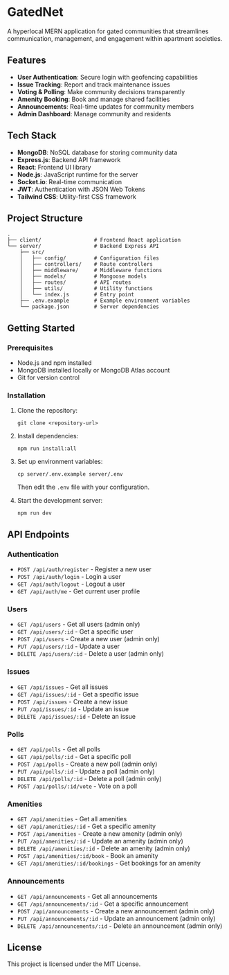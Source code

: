 # GatedNet

A hyperlocal MERN application for gated communities that streamlines communication, management, and engagement within apartment societies.

## Features

- **User Authentication**: Secure login with geofencing capabilities
- **Issue Tracking**: Report and track maintenance issues
- **Voting & Polling**: Make community decisions transparently
- **Amenity Booking**: Book and manage shared facilities
- **Announcements**: Real-time updates for community members
- **Admin Dashboard**: Manage community and residents

## Tech Stack

- **MongoDB**: NoSQL database for storing community data
- **Express.js**: Backend API framework
- **React**: Frontend UI library
- **Node.js**: JavaScript runtime for the server
- **Socket.io**: Real-time communication
- **JWT**: Authentication with JSON Web Tokens
- **Tailwind CSS**: Utility-first CSS framework

## Project Structure

```
.
├── client/                 # Frontend React application
└── server/                 # Backend Express API
    ├── src/
    │   ├── config/         # Configuration files
    │   ├── controllers/    # Route controllers
    │   ├── middleware/     # Middleware functions
    │   ├── models/         # Mongoose models
    │   ├── routes/         # API routes
    │   ├── utils/          # Utility functions
    │   └── index.js        # Entry point
    ├── .env.example        # Example environment variables
    └── package.json        # Server dependencies
```

## Getting Started

### Prerequisites

- Node.js and npm installed
- MongoDB installed locally or MongoDB Atlas account
- Git for version control

### Installation

1. Clone the repository:
   ```
   git clone <repository-url>
   ```

2. Install dependencies:
   ```
   npm run install:all
   ```

3. Set up environment variables:
   ```
   cp server/.env.example server/.env
   ```
   Then edit the `.env` file with your configuration.

4. Start the development server:
   ```
   npm run dev
   ```

## API Endpoints

### Authentication
- `POST /api/auth/register` - Register a new user
- `POST /api/auth/login` - Login a user
- `GET /api/auth/logout` - Logout a user
- `GET /api/auth/me` - Get current user profile

### Users
- `GET /api/users` - Get all users (admin only)
- `GET /api/users/:id` - Get a specific user
- `POST /api/users` - Create a new user (admin only)
- `PUT /api/users/:id` - Update a user
- `DELETE /api/users/:id` - Delete a user (admin only)

### Issues
- `GET /api/issues` - Get all issues
- `GET /api/issues/:id` - Get a specific issue
- `POST /api/issues` - Create a new issue
- `PUT /api/issues/:id` - Update an issue
- `DELETE /api/issues/:id` - Delete an issue

### Polls
- `GET /api/polls` - Get all polls
- `GET /api/polls/:id` - Get a specific poll
- `POST /api/polls` - Create a new poll (admin only)
- `PUT /api/polls/:id` - Update a poll (admin only)
- `DELETE /api/polls/:id` - Delete a poll (admin only)
- `POST /api/polls/:id/vote` - Vote on a poll

### Amenities
- `GET /api/amenities` - Get all amenities
- `GET /api/amenities/:id` - Get a specific amenity
- `POST /api/amenities` - Create a new amenity (admin only)
- `PUT /api/amenities/:id` - Update an amenity (admin only)
- `DELETE /api/amenities/:id` - Delete an amenity (admin only)
- `POST /api/amenities/:id/book` - Book an amenity
- `GET /api/amenities/:id/bookings` - Get bookings for an amenity

### Announcements
- `GET /api/announcements` - Get all announcements
- `GET /api/announcements/:id` - Get a specific announcement
- `POST /api/announcements` - Create a new announcement (admin only)
- `PUT /api/announcements/:id` - Update an announcement (admin only)
- `DELETE /api/announcements/:id` - Delete an announcement (admin only)

## License

This project is licensed under the MIT License.